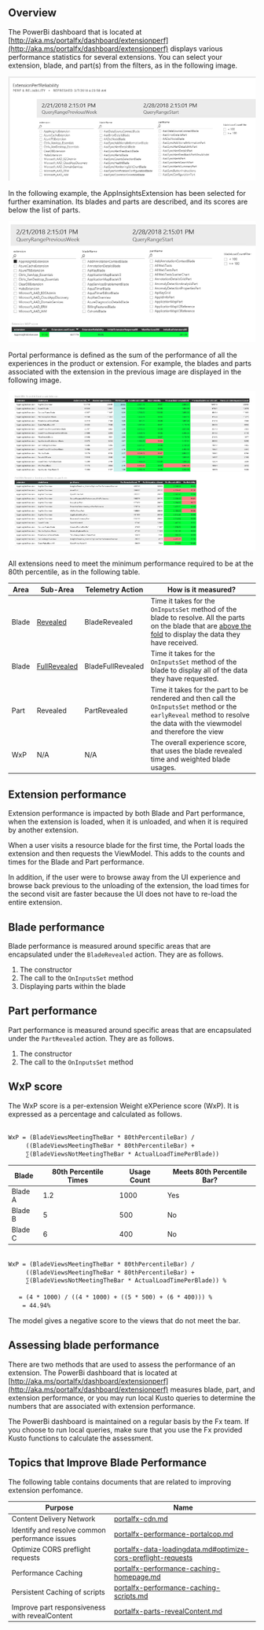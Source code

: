 
<a name="overview"></a>
## Overview


The PowerBi dashboard that is located at [http://aka.ms/portalfx/dashboard/extensionperf](http://aka.ms/portalfx/dashboard/extensionperf) displays various performance statistics for several extensions.
You can select your extension, blade, and part(s) from the filters, as in the following image.

![alt-text](../media/portalfx-performance/extensionPerfQuery.png "PowerBi Query")

In the following example, the AppInsightsExtension has been selected for further examination. Its blades and parts are described, and its scores are below the list of parts.

![alt-text](../media/portalfx-performance/extensionPerfQuerySelection.png "PowerBi Extension Query")

Portal performance is defined as the sum of the performance of all the experiences in the product or extension.  For example, the blades and parts associated with the extension in the previous image are displayed in the following image.

![alt-text](../media/portalfx-performance/extensionPerfQueryBladesParts.png "PowerBi Extension Query")

All extensions need to meet the minimum performance required to be  at the 80th percentile, as  in the following table.

| Area      | Sub-Area                   |  Telemetry Action         | How is it measured? |
| --------- | -------------------------- | ------------------------ | ------------------- |
| Blade     | [Revealed](portalfx-extensions-glossary-performance.md)                   | BladeRevealed            | Time it takes for the  `OnInputsSet` method of the blade to resolve.  All the parts on the blade that are [above the fold](portalfx-extensions-glossary-performance.md) to display the data they have received. |
| Blade     | [FullRevealed](portalfx-extensions-glossary-performance.md)               | BladeFullRevealed        | Time it takes for the  `OnInputsSet` method of the blade to display all of the data they have requested.  |
| Part      | Revealed                   |  PartRevealed             | Time it takes for the part to be rendered and then call the `OnInputsSet` method  or the `earlyReveal` method to resolve the data with the viewmodel and therefore the view |
| WxP       | N/A                        |  N/A                      | The overall experience score, that uses the blade revealed time and weighted blade usages.|

<!--| Extension | Initial Extension Response | TODO                | InitialExtensionResponse | TODO |
| Extension | Manifest Load              | TODO                | ManifestLoad             | TODO |
| Extension | Initialization             | TODO                | InitializeExtensions     | TODO | -->

<a name="extension-performance"></a>
## Extension performance

Extension performance is impacted by both Blade and Part performance, when the extension is loaded, when it is unloaded, and when it is required by another extension.

When a user visits a resource blade for the first time, the Portal  loads the extension and then requests the ViewModel.  This adds to the counts and times for the Blade and Part performance.

In addition, if the user were to browse away from the UI experience and browse back previous to the unloading of the extension, the load times for the second visit are faster because the UI does not have to re-load the entire extension.

<a name="blade-performance"></a>
## Blade performance

Blade performance is measured  around specific areas that are encapsulated under the `BladeRevealed` action. They are as follows.


1. The constructor
1. The call to the `OnInputsSet` method
1. Displaying parts within the blade


<a name="part-performance"></a>
## Part performance

Part performance is measured  around specific areas that are encapsulated under the `PartRevealed` action. They are as follows.

1. The constructor
1. The call to the `OnInputsSet` method

<a name="wxp-score"></a>
## WxP score

The WxP score is a per-extension Weight eXPerience score (WxP). It is expressed as a percentage and calculated as follows.

```txt

WxP = (BladeViewsMeetingTheBar * 80thPercentileBar) /
     ((BladeViewsMeetingTheBar * 80thPercentileBar) + 
     ∑(BladeViewsNotMeetingTheBar * ActualLoadTimePerBlade))

```

| Blade   | 80th Percentile Times | Usage Count | Meets 80th Percentile Bar? |
| ------- | --------------------- | ----------- | -------------------------- |
| Blade A | 1.2                   | 1000        | Yes                        |
| Blade B | 5                     | 500         | No                         |
| Blade C | 6                     | 400         | No                         |

```txt

WxP = (BladeViewsMeetingTheBar * 80thPercentileBar) /
     ((BladeViewsMeetingTheBar * 80thPercentileBar) +
     ∑(BladeViewsNotMeetingTheBar * ActualLoadTimePerBlade)) %   
      
   = (4 * 1000) / ((4 * 1000) + ((5 * 500) + (6 * 400))) %
    = 44.94%

```

The model gives a negative score to  the  views that do not meet the bar. 

<a name="assessing-blade-performance"></a>
## Assessing blade performance

There are two methods that are used to assess the performance of an extension. The PowerBi dashboard that is located at [http://aka.ms/portalfx/dashboard/extensionperf](http://aka.ms/portalfx/dashboard/extensionperf) measures blade, part, and extension performance, or you may run local Kusto queries to determine the numbers that are associated with extension performance.

The PowerBi dashboard is maintained on a regular basis by the Fx team. If you choose to run local queries, make sure that you use the Fx provided Kusto functions to calculate the assessment.

<a name="topics-that-improve-blade-performance"></a>
## Topics that Improve Blade Performance

The following table contains documents that are related to improving extension perfomance.

| Purpose | Name |  
| ------- | ---- | 
| Content Delivery Network | [portalfx-cdn.md](portalfx-cdn.md)  | 
| Identify and resolve common performance issues | [portalfx-performance-portalcop.md](portalfx-performance-portalcop.md) |
| Optimize CORS preflight requests | [portalfx-data-loadingdata.md#optimize-cors-preflight-requests](portalfx-data-loadingdata.md#optimize-cors-preflight-requests)  |
| Performance Caching  | [portalfx-performance-caching-homepage.md](portalfx-performance-caching-homepage.md)|
| Persistent Caching of scripts | [portalfx-performance-caching-scripts.md](portalfx-performance-caching-scripts.md)   |
| Improve part responsiveness with revealContent | [portalfx-parts-revealContent.md](portalfx-parts-revealContent.md) |